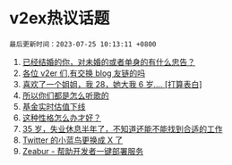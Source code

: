 # v2ex热议话题

`最后更新时间：2023-07-25 10:13:11 +0800`

1. [已经结婚的你，对未婚的或者单身的有什么忠告？](https://www.v2ex.com/t/959198)
1. [各位 v2er 们,有交换 blog 友链的吗](https://www.v2ex.com/t/959167)
1. [喜欢了一个姐姐，我 28，她大我 6 岁.... [打算表白]](https://www.v2ex.com/t/959145)
1. [所以你们都是怎么听歌的](https://www.v2ex.com/t/959420)
1. [基金实时估值下线](https://www.v2ex.com/t/959163)
1. [这种性格怎么办才好？](https://www.v2ex.com/t/959205)
1. [35 岁，失业休息半年了，不知道还能不能找到合适的工作](https://www.v2ex.com/t/959148)
1. [Twitter 的小蓝鸟更换成 X 了](https://www.v2ex.com/t/959367)
1. [Zeabur - 帮助开发者一键部署服务](https://www.v2ex.com/t/959153)

